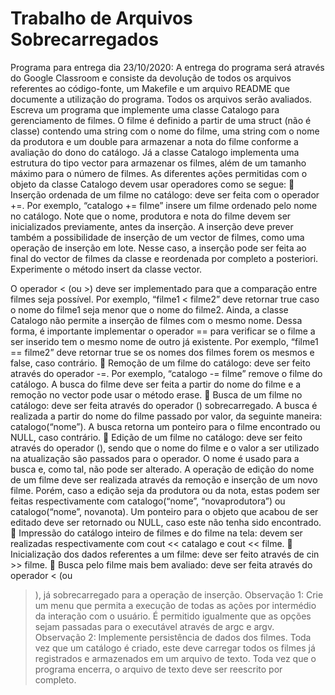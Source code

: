 # Trabalho de Arquivos Sobrecarregados

Programa para entrega dia 23/10/2020: A entrega do programa será através do Google
Classroom e consiste da devolução de todos os arquivos referentes ao código-fonte, um
Makefile e um arquivo README que documente a utilização do programa. Todos os
arquivos serão avaliados.
Escreva um programa que implemente uma classe Catalogo para gerenciamento de
filmes. O filme é definido a partir de uma struct (não é classe) contendo uma string
com o nome do filme, uma string com o nome da produtora e um double para
armazenar a nota do filme conforme a avaliação do dono do catálogo. Já a classe
Catalogo implementa uma estrutura do tipo vector para armazenar os filmes, além de
um tamanho máximo para o número de filmes. As diferentes ações permitidas com o objeto
da classe Catalogo devem usar operadores como se segue:
 Inserção ordenada de um filme no catálogo: deve ser feita com o operador +=.
Por exemplo, “catalogo += filme” insere um filme ordenado pelo nome no
catálogo. Note que o nome, produtora e nota do filme devem ser inicializados
previamente, antes da inserção. A inserção deve prever também a possibilidade de
inserção de um vector de filmes, como uma operação de inserção em lote. Nesse
caso, a inserção pode ser feita ao final do vector de filmes da classe e
reordenada por completo a posteriori. Experimente o método insert da classe
vector.

O operador < (ou >) deve ser implementado para que a comparação entre filmes
seja possível. Por exemplo, “filme1 < filme2” deve retornar true caso o nome
do filme1 seja menor que o nome do filme2. Ainda, a classe Catalogo não
permite a inserção de filmes com o mesmo nome. Dessa forma, é importante
implementar o operador == para verificar se o filme a ser inserido tem o mesmo
nome de outro já existente. Por exemplo, “filme1 == filme2” deve retornar
true se os nomes dos filmes forem os mesmos e false, caso contrário.
 Remoção de um filme do catálogo: deve ser feito através do operador -=. Por
exemplo, “catalogo -= filme” remove o filme do catálogo. A busca do filme
deve ser feita a partir do nome do filme e a remoção no vector pode usar o
método erase.
 Busca de um filme no catálogo: deve ser feita através do operador ()
sobrecarregado. A busca é realizada a partir do nome do filme passado por valor,
da seguinte maneira: catalogo(“nome”). A busca retorna um ponteiro para o
filme encontrado ou NULL, caso contrário.
 Edição de um filme no catálogo: deve ser feito através do operador (), sendo
que o nome do filme e o valor a ser utilizado na atualização são passados para o
operador. O nome é usado para a busca e, como tal, não pode ser alterado. A
operação de edição do nome de um filme deve ser realizada através da remoção e
inserção de um novo filme. Porém, caso a edição seja da produtora ou da nota,
estas podem ser feitas respectivamente com catalogo(“nome”,
“novaprodutora”) ou catalogo(“nome”, novanota). Um ponteiro para o
objeto que acabou de ser editado deve ser retornado ou NULL, caso este não
tenha sido encontrado.
 Impressão do catálogo inteiro de filmes e do filme na tela: devem ser
realizadas respectivamente com cout << catalago e cout << filme.
 Inicialização dos dados referentes a um filme: deve ser feito através de cin >>
filme.
 Busca pelo filme mais bem avaliado: deve ser feita através do operador < (ou
>), já sobrecarregado para a operação de inserção.
Observação 1: Crie um menu que permita a execução de todas as ações por intermédio
da interação com o usuário. É permitido igualmente que as opções sejam passadas para o
executável através de argc e argv.
Observação 2: Implemente persistência de dados dos filmes. Toda vez que um catálogo é
criado, este deve carregar todos os filmes já registrados e armazenados em um arquivo de
texto. Toda vez que o programa encerra, o arquivo de texto deve ser reescrito por
completo.